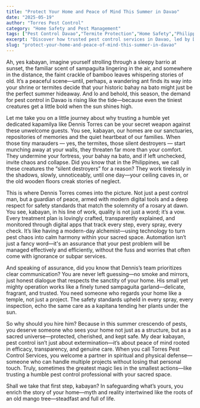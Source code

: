 ```yaml
---
title: "Protect Your Home and Peace of Mind This Summer in Davao"
date: "2025-05-19"
author: "Torres Pest Control"
category: "Home Safety and Pest Management"
tags: ["Pest Control Davao","Termite Protection","Home Safety","Philippines Pest Management","Summer Pest Season"]
excerpt: "Discover how trusted pest control services in Davao, led by Dennis Torres, safeguard your home from silent destroyers and preserve your family's sanctuary this summer."
slug: "protect-your-home-and-peace-of-mind-this-summer-in-davao"
---
```


Ah, yes kabayan, imagine yourself strolling through a sleepy barrio at sunset, the familiar scent of sampaguita lingering in the air, and somewhere in the distance, the faint crackle of bamboo leaves whispering stories of old. It’s a peaceful scene—until, perhaps, a wandering ant finds its way into your shrine or termites decide that your historic bahay na bato might just be the perfect summer hideaway. And lo and behold, this season, the demand for pest control in Davao is rising like the tide—because even the tiniest creatures get a little bold when the sun shines high.

Let me take you on a little journey about why trusting a humble yet dedicated kapamilya like Dennis Torres can be your secret weapon against these unwelcome guests. You see, kabayan, our homes are our sanctuaries, repositories of memories and the quiet heartbeat of our families. When those tiny marauders — yes, the termites, those silent destroyers — start munching away at your walls, they threaten far more than your comfort. They undermine your fortress, your bahay na bato, and if left unchecked, invite chaos and collapse. Did you know that in the Philippines, we call these creatures the “silent destroyers” for a reason? They work tirelessly in the shadows, slowly, unnoticeably, until one day—your ceiling caves in, or the old wooden floors creak stories of neglect.

This is where Dennis Torres comes into the picture. Not just a pest control man, but a guardian of peace, armed with modern digital tools and a deep respect for safety standards that match the solemnity of a rosary at dawn. You see, kabayan, in his line of work, quality is not just a word; it’s a vow. Every treatment plan is lovingly crafted, transparently explained, and monitored through digital apps that track every step, every spray, every check. It’s like having a modern-day alchemist—using technology to turn pest chaos into calm harmony within your sacred space. Automation isn’t just a fancy word—it's an assurance that your pest problem will be managed effectively and efficiently, without the fuss and worries that often come with ignorance or subpar services. 

And speaking of assurance, did you know that Dennis’s team prioritizes clear communication? You are never left guessing—no smoke and mirrors, just honest dialogue that respects the sanctity of your home. His small yet mighty operation works like a finely tuned sampaguita garland—delicate, fragrant, and trusted. You need someone who regards your home like a temple, not just a project. The safety standards upheld in every spray, every inspection, echo the same care as a kapitana tending her plants under the sun.

So why should you hire him? Because in this summer crescendo of pests, you deserve someone who sees your home not just as a structure, but as a sacred universe—protected, cherished, and kept safe. My dear kabayan, pest control isn’t just about extermination—it’s about peace of mind rooted in efficacy, transparency, and genuine care. When you call Torres Pest Control Services, you welcome a partner in spiritual and physical defense—someone who can handle multiple projects without losing that personal touch. Truly, sometimes the greatest magic lies in the smallest actions—like trusting a humble pest control professional with your sacred space.

Shall we take that first step, kabayan? In safeguarding what’s yours, you enrich the story of your home—myth and reality intertwined like the roots of an old mango tree—steadfast and full of life.